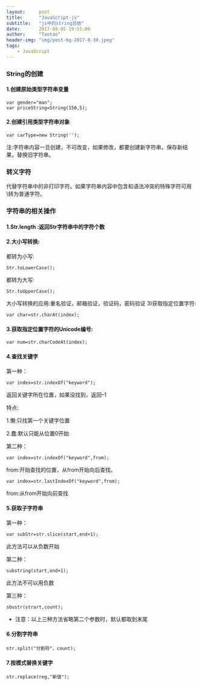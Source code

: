 ```yaml
---
layout:     post
title:      "JavaScript-js"
subtitle:   "js中的string总结"
date:       2017-08-05 19:51:00
author:     "Taotao"
header-img: "img/post-bg-2017-8-30.jpeg"
tags:
    - JavaScript
---
```


### String的创建
#### 1.创建原始类型字符串变量

    var gender="man";
    var priceString=String(150,5);

#### 2.创建引用类型字符串对象

    var carType=new String('');
    
注:字符串内容一旦创建，不可改变，如果修改，都要创建新字符串，保存新结果，替换旧字符串。

### 转义字符
代替字符串中的非打印字符。如果字符串内容中包含和语法冲突的特殊字符可用\转为普通字符。

### 字符串的相关操作

#### 1.Str.length :返回Str字符串中的字符个数

#### 2.大小写转换:

都转为小写:

    Str.toLowerCase();
    
都转为大写:

    Str.toUpperCase();
    
大小写转换的应用:重名验证，邮箱验证，验证码，密码验证 3)获取指定位置字符:

    var char=str.charAt(index);
    
#### 3.获取指定位置字符的Unicode编号: 

    var num=str.charCodeAt(index);
    
#### 4.查找关键字

第一种：

    var index=str.indexOf("keyword");
    
返回关键字所在位置，如果没找到，返回–1

特点:

1.懒:只找第一个关键字位置

2.蠢:默认只能从位置0开始 

第二种：

    var index=str.indexOf("keyword",from);

from:开始查找的位置，从from开始向后查找。

    var index=str.lastIndexOf("keyword",from);
    
from:从from开始向前查找

#### 5.获取子字符串

第一种：

    var subStr=str.slice(start,end+1);
    
此方法可以从负数开始

第二种：

    substring(start,end+1);
    
此方法不可以用负数

第三种：

    sbustr(strart,count); 
    
* 注意：以上三种方法省略第二个参数时，默认都取到末尾

#### 6.分割字符串

    str.split("分割符"，count);

#### 7.按模式替换关键字

    str.replace(reg,"新值");